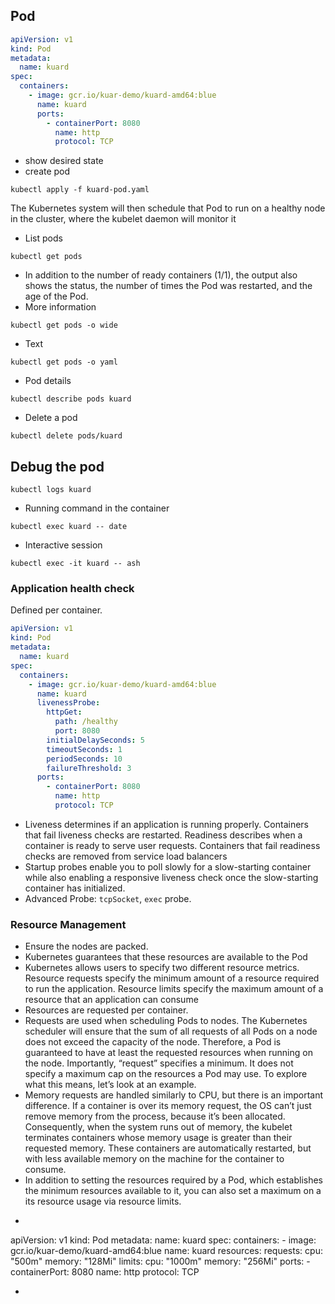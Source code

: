 Pod
----
```yaml
apiVersion: v1
kind: Pod
metadata:
  name: kuard
spec:
  containers:
    - image: gcr.io/kuar-demo/kuard-amd64:blue
      name: kuard
      ports:
        - containerPort: 8080
          name: http
          protocol: TCP
```
- show desired state
- create pod
```commandline
kubectl apply -f kuard-pod.yaml
  ```
The Kubernetes system will then schedule that Pod to run on a healthy node in the cluster, where the kubelet daemon will monitor it
- List pods
```commandline
kubectl get pods
```
- In addition to the number of ready containers (1/1), the output also shows the status, the number of times the Pod was restarted, and the age of the Pod.
- More information
```commandline
kubectl get pods -o wide
```
- Text
```commandline
kubectl get pods -o yaml
```
- Pod details
```commandline
kubectl describe pods kuard
```

- Delete a pod
```commandline
kubectl delete pods/kuard
```

## Debug the pod
```commandline
kubectl logs kuard
```

- Running command in the container
```commandline
kubectl exec kuard -- date
```

- Interactive session
```commandline
kubectl exec -it kuard -- ash
```

### Application health check
Defined per container. 
```yaml
apiVersion: v1
kind: Pod
metadata:
  name: kuard
spec:
  containers:
    - image: gcr.io/kuar-demo/kuard-amd64:blue
      name: kuard
      livenessProbe:
        httpGet:
          path: /healthy
          port: 8080
        initialDelaySeconds: 5
        timeoutSeconds: 1
        periodSeconds: 10
        failureThreshold: 3
      ports:
        - containerPort: 8080
          name: http
          protocol: TCP

```
- Liveness determines if an application is running properly. Containers that fail liveness checks are restarted. Readiness describes when a container is ready to serve user requests. Containers that fail readiness checks are removed from service load balancers
- Startup probes enable you to poll slowly for a slow-starting container while also enabling a responsive liveness check once the slow-starting container has initialized.
- Advanced Probe: `tcpSocket`, `exec` probe.

### Resource Management
- Ensure the nodes are packed.
- Kubernetes guarantees that these resources are available to the Pod
- Kubernetes allows users to specify two different resource metrics. Resource requests specify the minimum amount of a resource required to run the application. Resource limits specify the maximum amount of a resource that an application can consume
- Resources are requested per container.
- Requests are used when scheduling Pods to nodes. The Kubernetes scheduler will ensure that the sum of all requests of all Pods on a node does not exceed the capacity of the node. Therefore, a Pod is guaranteed to have at least the requested resources when running on the node. Importantly, “request” specifies a minimum. It does not specify a maximum cap on the resources a Pod may use. To explore what this means, let’s look at an example.
- Memory requests are handled similarly to CPU, but there is an important difference. If a container is over its memory request, the OS can’t just remove memory from the process, because it’s been allocated. Consequently, when the system runs out of memory, the kubelet terminates containers whose memory usage is greater than their requested memory. These containers are automatically restarted, but with less available memory on the machine for the container to consume.
- In addition to setting the resources required by a Pod, which establishes the minimum resources available to it, you can also set a maximum on a its resource usage via resource limits.
- ```yaml- 
apiVersion: v1
kind: Pod
metadata:
  name: kuard
spec:
  containers:
    - image: gcr.io/kuar-demo/kuard-amd64:blue
      name: kuard
      resources:
        requests:
          cpu: "500m"
          memory: "128Mi"
        limits:
          cpu: "1000m"
          memory: "256Mi"
      ports:
        - containerPort: 8080
          name: http
          protocol: TCP
- ```
  
